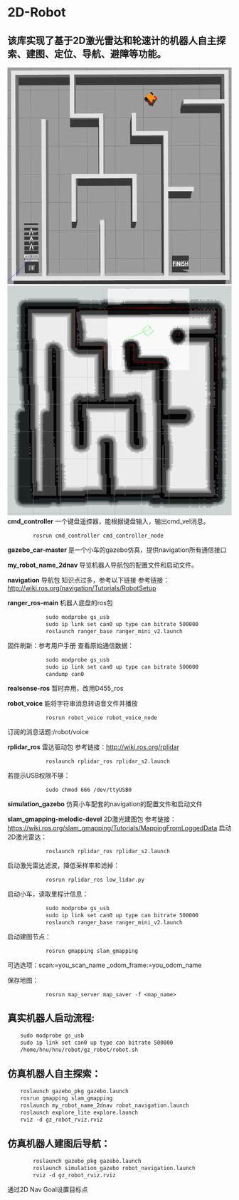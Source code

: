 # 2D-Robot
## 该库实现了基于2D激光雷达和轮速计的机器人自主探索、建图、定位、导航、避障等功能。
![机器人仿真场景](机器人仿真场景.png)
![仿真机器人导航过程](仿真机器人导航.png)
**cmd_controller**
	一个键盘遥控器，能根据键盘输入，输出cmd_vel消息。
```
        rosrun cmd_controller cmd_controller_node
```
    
**gazebo_car-master**
	是一个小车的gazebo仿真，提供navigation所有通信接口

**my_robot_name_2dnav**
	导览机器人导航包的配置文件和启动文件。

**navigation**
	导航包
	知识点过多，参考以下链接
        参考链接：http://wiki.ros.org/navigation/Tutorials/RobotSetup

**ranger_ros-main**
	机器人底盘的ros包
```
            sudo modprobe gs_usb
            sudo ip link set can0 up type can bitrate 500000
            roslaunch ranger_base ranger_mini_v2.launch
```
固件刷新：参考用户手册
查看原始通信数据：
```
            sudo modprobe gs_usb
            sudo ip link set can0 up type can bitrate 500000
            candump can0
```
    
**realsense-ros**
    暂时弃用，改用D455_ros

**robot_voice**
	能将字符串消息转语音文件并播放
```
            rosrun robot_voice robot_voice_node
```
订阅的消息话题:/robot/voice

**rplidar_ros**
	雷达驱动包
        参考链接：http://wiki.ros.org/rplidar
```
            roslaunch rplidar_ros rplidar_s2.launch
```
若提示USB权限不够：
```
            sudo chmod 666 /dev/ttyUSB0
```
    
**simulation_gazebo**
    仿真小车配套的navigation的配置文件和启动文件

**slam_gmapping-melodic-devel**
2D激光建图包
参考链接：https://wiki.ros.org/slam_gmapping/Tutorials/MappingFromLoggedData
启动2D激光雷达：
```
            roslaunch rplidar_ros rplidar_s2.launch
```
启动激光雷达滤波，降低采样率和滤掉：
```
            rosrun rplidar_ros low_lidar.py
```
启动小车，读取里程计信息：
```
            sudo modprobe gs_usb
            sudo ip link set can0 up type can bitrate 500000
            roslaunch ranger_base ranger_mini_v2.launch
```
启动建图节点：
```
            rosrun gmapping slam_gmapping
```
可选选项：scan:=you_scan_name _odom_frame:=you_odom_name

保存地图：
```
            rosrun map_server map_saver -f <map_name>
```


## 真实机器人启动流程:
```
    sudo modprobe gs_usb
    sudo ip link set can0 up type can bitrate 500000
    /home/hnu/hnu/robot/gz_robot/robot.sh
```
        
## 仿真机器人自主探索：
```
	roslaunch gazebo_pkg gazebo.launch
	rosrun gmapping slam_gmapping
	roslaunch my_robot_name_2dnav robot_navigation.launch
	roslaunch explore_lite explore.launch
	rviz -d gz_robot_rviz.rviz
```

## 仿真机器人建图后导航：
```
        roslaunch gazebo_pkg gazebo.launch
        roslaunch simulation_gazebo robot_navigation.launch
        rviz -d gz_robot_rviz.rviz
```
通过2D Nav Goal设置目标点
